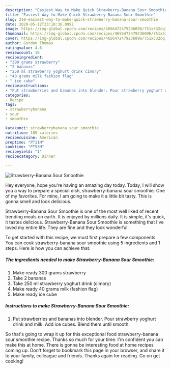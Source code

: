 ```yaml
---
description: "Easiest Way to Make Quick Strawberry-Banana Sour Smoothie"
title: "Easiest Way to Make Quick Strawberry-Banana Sour Smoothie"
slug: 210-easiest-way-to-make-quick-strawberry-banana-sour-smoothie
date: 2020-05-12T23:10:36.099Z
image: https://img-global.cpcdn.com/recipes/4656472479236096/751x532cq70/strawberry-banana-sour-smoothie-recipe-main-photo.jpg
thumbnail: https://img-global.cpcdn.com/recipes/4656472479236096/751x532cq70/strawberry-banana-sour-smoothie-recipe-main-photo.jpg
cover: https://img-global.cpcdn.com/recipes/4656472479236096/751x532cq70/strawberry-banana-sour-smoothie-recipe-main-photo.jpg
author: Gordon Thomas
ratingvalue: 4.6
reviewcount: 10
recipeingredient:
- "300 grams strawberry"
- "2 bananas"
- "250 ml strawberry yoghurt drink cimory"
- "40 grams milk fashion flag"
- " ice cube"
recipeinstructions:
- "Put strawberries and bananas into blender. Pour strawberry yoghurt drink and milk. Add ice cubes. Blend them until smooth."
categories:
- Recipe
tags:
- strawberrybanana
- sour
- smoothie

katakunci: strawberrybanana sour smoothie 
nutrition: 189 calories
recipecuisine: American
preptime: "PT11M"
cooktime: "PT53M"
recipeyield: "1"
recipecategory: Dinner

---
```



![Strawberry-Banana Sour Smoothie](https://img-global.cpcdn.com/recipes/4656472479236096/751x532cq70/strawberry-banana-sour-smoothie-recipe-main-photo.jpg)

Hey everyone, hope you're having an amazing day today. Today, I will show you a way to prepare a special dish, strawberry-banana sour smoothie. One of my favorites. For mine, I am going to make it a little bit tasty. This is gonna smell and look delicious.

Strawberry-Banana Sour Smoothie is one of the most well liked of recent trending meals on earth. It is enjoyed by millions daily. It is simple, it's quick, it tastes delicious. Strawberry-Banana Sour Smoothie is something that I've loved my entire life. They are fine and they look wonderful.




To get started with this recipe, we must first prepare a few components. You can cook strawberry-banana sour smoothie using 5 ingredients and 1 steps. Here is how you can achieve that.

##### The ingredients needed to make Strawberry-Banana Sour Smoothie:

1. Make ready 300 grams strawberry
1. Take 2 bananas
1. Take 250 ml strawberry yoghurt drink (cimory)
1. Make ready 40 grams milk (fashion flag)
1. Make ready  ice cube




##### Instructions to make Strawberry-Banana Sour Smoothie:

1. Put strawberries and bananas into blender. Pour strawberry yoghurt drink and milk. Add ice cubes. Blend them until smooth.




So that's going to wrap it up for this exceptional food strawberry-banana sour smoothie recipe. Thanks so much for your time. I'm confident you can make this at home. There is gonna be interesting food at home recipes coming up. Don't forget to bookmark this page in your browser, and share it to your family, colleague and friends. Thanks again for reading. Go on get cooking!
